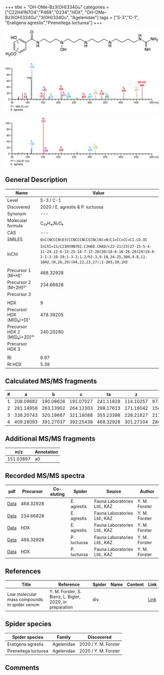 +++
title = "OH-OMe-Bz3(OH)334Gu"
categories = ["C22H41N7O4","P468","D234","HDX",
"OH-OMe-Bz3(OH)334Gu","3(OH)334Gu",
"Agelenidae"]
tags = ["S-3","C-1",
"Eratigena agrestis","Pireneitega luctuosa"]
+++

![](/img/OH-OMe-Bz3(OH)334Gu.png)

![](/img_MSMS/468_OH-OMe-Bz3(OH)334Gu_Ea.png?classes=border)

![](/img_MSMS/468_OH-OMe-Bz3(OH)334Gu_Ea_2.png?classes=border)

## General Description

| Name                       | Value              |
|----------------------------|--------------------|
| Level                      | S-3 / C-1          |
| Discovered                 | 2020 / E. agrestis & P. luctuosa |
| Synonym                    | ---                |
| Molecular formula          | C₂₂H₄₁N₇O₄                   |
| CAS                        | ---                |
| SMILES | `O=C(NCCCN(O)CCCNCCCNCCCCNC(N)=N)C1=CC=CC=C1.CO.OC`  |
| InChI  | `InChI=1S/C21H39N7O2.C2H6O.CH4O/c22-21(23)27-15-5-4-11-24-12-6-13-25-14-7-17-28(30)18-8-16-26-20(29)19-9-2-1-3-10-19;1-3-2;1-2/h1-3,9-10,24-25,30H,4-8,11-18H2,(H,26,29)(H4,22,23,27);1-2H3;2H,1H3`  |
|                            |                    |
| Precursor 1 [M+H]⁺         | 468.32928                   |
| Precursor 2 [M+2H]²⁺       | 234.66828                   |
| Precursor 3                |                    |
|                            |                    |
| HDX                        | 9                   |
| Precursor HDX   [M(D₉)+D]⁺   | 478.39205                   |
| Precursor HDX 2 [M(D₉)+2D]²⁺ | 240.20280                   |
| Precursor HDX 3            |                    |
|                            |                    |
| Rt                         | 6.97                   |
| Rt HDX                     | 5.39                   |

## Calculated MS/MS fragments

| # | a         | b         | c         | ta        | z         | y         | tz        |
|---|-----------|-----------|-----------|-----------|-----------|-----------|-----------|
| 1 | 208.09682 | 190.08626 | 191.07027 | 241.11828 | 114.10257 | 97.07602 | 131.12912 |
| 2 | 281.14958 | 263.13902 | 264.12303 | 298.17613 | 171.16042 | 154.13387 | 188.18697 |
| 3 | 338.20743 | 320.19687 | 321.18088 | 355.23398 | 228.21827 | 211.19172 | 261.23974 |
| 4 | 409.28093 | 391.27037 | 392.25438 | 468.32928 | 301.27104 | 284.24449 | 318.29759 |

## Additional MS/MS fragments

| m/z | Annotation |
|-----|------------|
| 151.03897 | a0           |

## Recorded MS/MS spectra

| pdf                                             | Precursor | Co-eluting | Spider      | Source                       | Author        |
|-------------------------------------------------|-----------|------------|-------------|------------------------------|---------------|
| [Data](/pdf/E-agrestis/468_OH-OMe-Bz3(OH)334Gu_Ea.pdf)   | 468.32928  |            | E. agrestis | Fauna Laboratories Ltd., KAZ | Y. M. Forster |
| [Data](/pdf/E-agrestis/468_OH-OMe-Bz3(OH)334Gu_Ea_2.pdf)   | 234.66828  |            | E. agrestis | Fauna Laboratories Ltd., KAZ | Y. M. Forster |
| [Data](/pdf/E-agrestis/468_OH-OMe-Bz3(OH)334Gu_Ea_HDX.pdf)   | HDX  |            | E. agrestis | Fauna Laboratories Ltd., KAZ | Y. M. Forster |
| [Data](/pdf/P-luctuosa/468_OH-OMe-Bz3(OH)334Gu_Pl.pdf) | 468.32928 |           | P. luctuosa | Fauna Laboratories Ltd., KAZ | Y. M. Forster |
| [Data](/pdf/P-luctuosa/468_OH-OMe-Bz3(OH)334Gu_Pl_HDX.pdf) | HDX |           | P. luctuosa | Fauna Laboratories Ltd., KAZ | Y. M. Forster |

## References

| Title | Reference | Spider | Name | Content | Link |
|-------|-----------|--------|------|---------|------|
| Low molecular mass compounds in spider venom      | Y. M. Forster, S. Bienz, L. Bigler, 2020, in preparation          | div.       |   |   | [Link](unknown) |

## Spider species

| Spider species     | Family     | Discovered           |
|--------------------|------------|----------------------|
| Eratigena agrestis | Agelenidae | 2020 / Y. M. Forster |
| Pireneitega luctuosa | Agelenidae | 2020 / Y. M. Forster |

## Comments